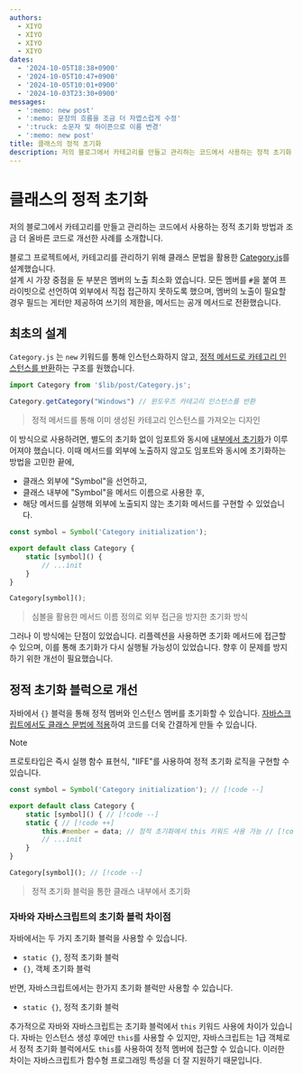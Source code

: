 ```yaml
---
authors:
  - XIYO
  - XIYO
  - XIYO
  - XIYO
dates:
  - '2024-10-05T18:38+0900'
  - '2024-10-05T10:47+0900'
  - '2024-10-05T10:01+0900'
  - '2024-10-03T23:30+0900'
messages:
  - ':memo: new post'
  - ':memo: 문장의 흐름을 조금 더 자엽스럽게 수정'
  - ':truck: 소문자 및 하이픈으로 이름 변경'
  - ':memo: new post'
title: 클래스의 정적 초기화
description: 저의 블로그에서 카테고리를 만들고 관리하는 코드에서 사용하는 정적 초기화 방법과 조금 더 올바른 코드로 개선한 사례를 소개합니다.
---
```

# 클래스의 정적 초기화

저의 블로그에서 카테고리를 만들고 관리하는 코드에서 사용하는 정적 초기화 방법과 조금 더 올바른 코드로 개선한 사례를 소개합니다.

블로그 프로젝트에서, 카테고리를 관리하기 위해 클래스 문법을 활용한 [Category.js](https://github.com/XIYO/xiyo.github.io/blob/a1bbc44ebd12986ce1d06d74273c6242efbae4f2/src/lib/post/Category.js "클래스 초기화를 외부에서 수행한 코드")를 설계했습니다.  
설계 시 가장 중점을 둔 부분은 멤버의 노출 최소화 였습니다.
모든 멤버를 `#`을 붙여 프라이빗으로 선언하여 외부에서 직접 접근하지 못하도록 했으며,
멤버의 노출이 필요할 경우 필드는 게터만 제공하여 쓰기의 제한을, 메서드는 공개 메서드로 전환했습니다. 

## 최초의 설계

`Category.js` 는 `new` 키워드를 통해 인스턴스화하지 않고, [정적 메서드로 카테고리 인스턴스를 반환](https://github.com/XIYO/xiyo.github.io/blob/a1bbc44ebd12986ce1d06d74273c6242efbae4f2/src/lib/post/Category.js#L84-L100)하는 구조를 원했습니다.

```js
import Category from '$lib/post/Category.js';

Category.getCategory("Windows") // 윈도우즈 카테고리 인스턴스를 반환
```

> 정적 메서드를 통해 이미 생성된 카테고리 인스턴스를 가져오는 디자인

이 방식으로 사용하려면, 별도의 초기화 없이 임포트와 동시에 [내부에서 초기화](https://github.com/XIYO/xiyo.github.io/blob/a1bbc44ebd12986ce1d06d74273c6242efbae4f2/src/lib/post/Category.js#L178)가 이루어져야 했습니다. 이때 메서드를 외부에 노출하지 않고도 임포트와 동시에 초기화하는 방법을 고민한 끝에,
- 클래스 외부에 "Symbol"을 선언하고, 
- 클래스 내부에 "Symbol"을 메서드 이름으로 사용한 후,
- 해당 메서드를 실행해 외부에 노출되지 않는 초기화 메서드를 구현할 수 있었습니다.

```js data-title="Category.js"
const symbol = Symbol('Category initialization');

export default class Category {
	static [symbol]() {
	    // ...init
	}
}

Category[symbol]();
```

> 심볼을 활용한 메서드 이름 정의로 외부 접근을 방지한 초기화 방식

그러나 이 방식에는 단점이 있었습니다. 
리플렉션을 사용하면 초기화 메서드에 접근할 수 있으며, 
이를 통해 초기화가 다시 실행될 가능성이 있었습니다. 
향후 이 문제를 방지하기 위한 개선이 필요했습니다.

## 정적 초기화 블럭으로 개선

자바에서 `{}` 블럭을 통해 정적 멤버와 인스턴스 멤버를 초기화할 수 있습니다.
[자바스크립트에서도 클래스 문법에 적용](https://github.com/XIYO/xiyo.github.io/blob/ebd7d90f357ef507654a1a6b08aa4ece8f42d0d1/src/lib/post/Category.js#L16-L29 "정적 초기화 블럭을 사용한 코드")하여 코드를 더욱 간결하게 만들 수 있습니다.

> [!NOTE]
> 프로토타입은 즉시 실행 함수 표현식, "IIFE"를 사용하여 정적 초기화 로직을 구현할 수 있습니다.

```js data-title="Category.js"
const symbol = Symbol('Category initialization'); // [!code --]

export default class Category {
	static [symbol]() { // [!code --]
	static { // [!code ++]
	    this.#member = data; // 정적 초기화에서 this 키워드 사용 가능 // [!code ++]
	    // ...init
	}
}

Category[symbol](); // [!code --]
```

> 정적 초기화 블럭을 통한 클래스 내부에서 초기화

### 자바와 자바스크립트의 초기화 블럭 차이점

자바에서는 두 가지 초기화 블럭을 사용할 수 있습니다.
- `static {}`, 정적 초기화 블럭
- `{}`, 객체 초기화 블럭

반면, 자바스크립트에서는 한가지 초기화 블럭만 사용할 수 있습니다. 
- `static {}`, 정적 초기화 블럭

추가적으로 자바와 자바스크립트는 초기화 블럭에서 `this` 키워드 사용에 차이가 있습니다. 
자바는 인스턴스 생성 후에만 `this`를 사용할 수 있지만, 
자바스크립트는 1급 객체로서 정적 초기화 블럭에서도 `this`를 사용하여 정적 멤버에 접근할 수 있습니다. 
이러한 차이는 자바스크립트가 함수형 프로그래밍 특성을 더 잘 지원하기 때문입니다.
